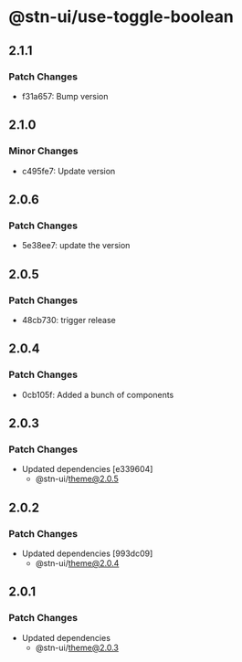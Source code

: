 # @stn-ui/use-toggle-boolean

## 2.1.1

### Patch Changes

- f31a657: Bump version

## 2.1.0

### Minor Changes

- c495fe7: Update version

## 2.0.6

### Patch Changes

- 5e38ee7: update the version

## 2.0.5

### Patch Changes

- 48cb730: trigger release

## 2.0.4

### Patch Changes

- 0cb105f: Added a bunch of components

## 2.0.3

### Patch Changes

- Updated dependencies [e339604]
  - @stn-ui/theme@2.0.5

## 2.0.2

### Patch Changes

- Updated dependencies [993dc09]
  - @stn-ui/theme@2.0.4

## 2.0.1

### Patch Changes

- Updated dependencies
  - @stn-ui/theme@2.0.3
